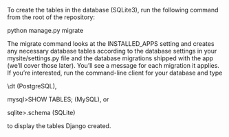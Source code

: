 To create the tables in the database (SQLite3), run the following command from the root of the repository:

python manage.py migrate

The migrate command looks at the INSTALLED_APPS setting and creates any necessary database tables according to the database settings in your mysite/settings.py file and the database migrations shipped with the app (we’ll cover those later). You’ll see a message for each migration it applies. If you’re interested, run the command-line client for your database and type 

\dt 					(PostgreSQL), 

mysql>SHOW TABLES; 		(MySQL), or 

sqlite>.schema 				(SQLite) 

to display the tables Django created.